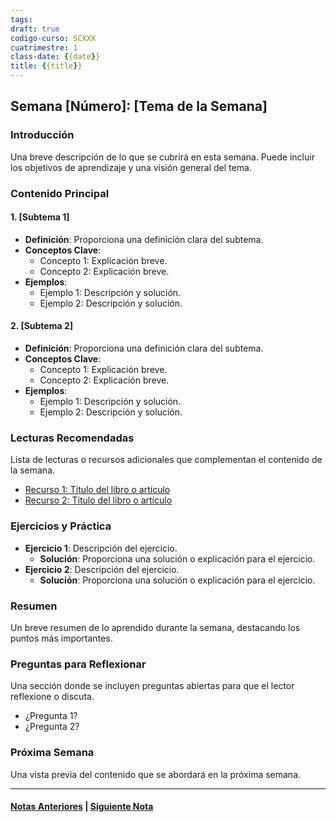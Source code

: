 ```yaml
---
tags: 
draft: true
codigo-curso: SCXXX
cuatrimestre: 1
class-date: {{date}}
title: {{title}}
---
```


## Semana [Número]: [Tema de la Semana]

### Introducción
Una breve descripción de lo que se cubrirá en esta semana. Puede incluir los objetivos de aprendizaje y una visión general del tema.

### Contenido Principal

#### 1. [Subtema 1]
- **Definición**: Proporciona una definición clara del subtema.
- **Conceptos Clave**:
  - Concepto 1: Explicación breve.
  - Concepto 2: Explicación breve.
- **Ejemplos**:
  - Ejemplo 1: Descripción y solución.
  - Ejemplo 2: Descripción y solución.

#### 2. [Subtema 2]
- **Definición**: Proporciona una definición clara del subtema.
- **Conceptos Clave**:
  - Concepto 1: Explicación breve.
  - Concepto 2: Explicación breve.
- **Ejemplos**:
  - Ejemplo 1: Descripción y solución.
  - Ejemplo 2: Descripción y solución.

### Lecturas Recomendadas
Lista de lecturas o recursos adicionales que complementan el contenido de la semana.
- [Recurso 1: Título del libro o artículo](enlace)
- [Recurso 2: Título del libro o artículo](enlace)

### Ejercicios y Práctica
- **Ejercicio 1**: Descripción del ejercicio.
  - **Solución**: Proporciona una solución o explicación para el ejercicio.
- **Ejercicio 2**: Descripción del ejercicio.
  - **Solución**: Proporciona una solución o explicación para el ejercicio.

### Resumen
Un breve resumen de lo aprendido durante la semana, destacando los puntos más importantes.

### Preguntas para Reflexionar
Una sección donde se incluyen preguntas abiertas para que el lector reflexione o discuta.
- ¿Pregunta 1?
- ¿Pregunta 2?

### Próxima Semana
Una vista previa del contenido que se abordará en la próxima semana.

---

#### [Notas Anteriores](enlace_a_semana_anterior.md) | [Siguiente Nota](enlace_a_semana_siguiente.md)
